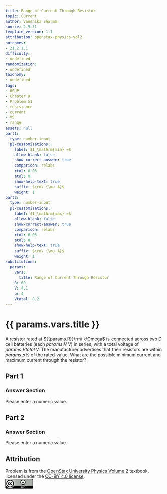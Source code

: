 ```yaml
---
title: Range of Current Through Resistor
topic: Current
author: Vanshika Sharma
source: 2.9.51
template_version: 1.1
attribution: openstax-physics-vol2
outcomes:
- 21.2.1.1
difficulty:
- undefined
randomization:
- undefined
taxonomy:
- undefined
tags:
- OSUP
- Chapter 9
- Problem 51
- resistance
- current
- VS
- range
assets: null
part1:
  type: number-input
  pl-customizations:
    label: $I_\mathrm{min} =$
    allow-blank: false
    show-correct-answer: true
    comparison: relabs
    rtol: 0.03
    atol: 0
    show-help-text: true
    suffix: $\rm\ {\mu A}$
    weight: 1
part2:
  type: number-input
  pl-customizations:
    label: $I_\mathrm{max} =$
    allow-blank: false
    show-correct-answer: true
    comparison: relabs
    rtol: 0.03
    atol: 0
    show-help-text: true
    suffix: $\rm\ {\mu A}$
    weight: 1
substitutions:
  params:
    vars:
      title: Range of Current Through Resistor
    R: 60
    V: 4.1
    p: 4
    Vtotal: 8.2
---
```

# {{ params.vars.title }}
A resistor rated at ${{params.R}}\rm\ k\Omega$ is connected across two D cell batteries (each ${{params.V}} \textrm{ V}$) in series, with a total voltage of ${{params.Vtotal}} \textrm{ V}$.
The manufacturer advertises that their resistors are within ${{params.p}} \%$ of the rated value.
What are the possible minimum current and maximum current through the resistor?

## Part 1

### Answer Section

Please enter a numeric value.

## Part 2

### Answer Section

Please enter a numeric value.

## Attribution

Problem is from the [OpenStax University Physics Volume 2](https://openstax.org/details/books/university-physics-volume-2) textbook, licensed under the [CC-BY 4.0 license](https://creativecommons.org/licenses/by/4.0/).<br>![Image representing the Creative Commons 4.0 BY license.](https://raw.githubusercontent.com/firasm/bits/master/by.png)